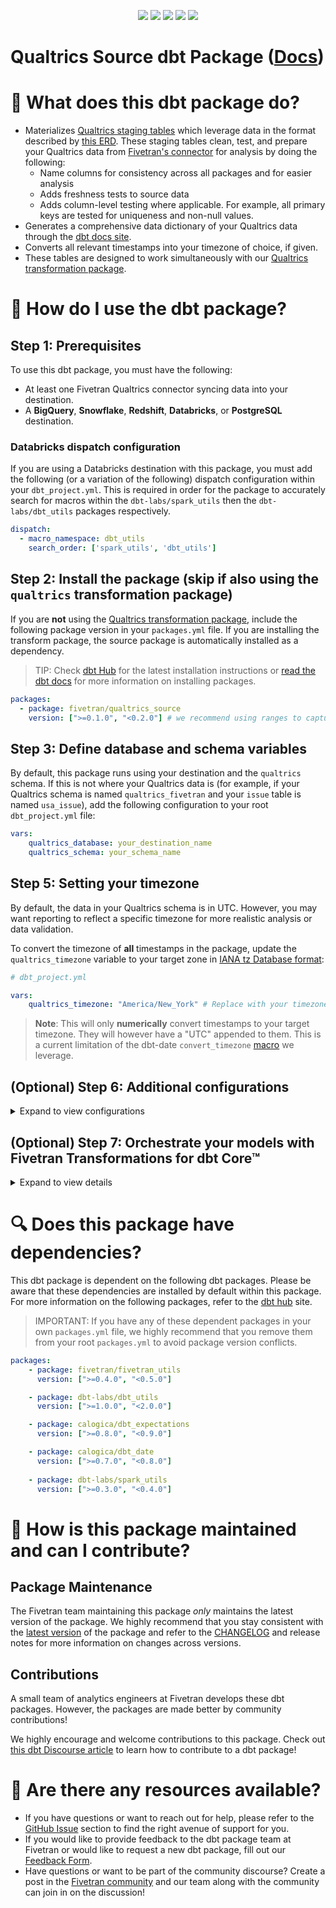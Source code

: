 <p align="center">
    <a alt="License"
        href="https://github.com/fivetran/dbt_qualtrics_source/blob/main/LICENSE">
        <img src="https://img.shields.io/badge/License-Apache%202.0-blue.svg" /></a>
    <a alt="dbt-core">
        <img src="https://img.shields.io/badge/dbt_Core™_version->=1.3.0_<2.0.0-orange.svg" /></a>
    <a alt="Maintained?">
        <img src="https://img.shields.io/badge/Maintained%3F-yes-green.svg" /></a>
    <a alt="PRs">
        <img src="https://img.shields.io/badge/Contributions-welcome-blueviolet" /></a>
    <a alt="Fivetran Quickstart Compatible"
        href="https://fivetran.com/docs/transformations/dbt/quickstart">
        <img src="https://img.shields.io/badge/Fivetran_Quickstart_Compatible%3F-yes-green.svg" /></a>
</p>

# Qualtrics Source dbt Package ([Docs](https://fivetran.github.io/dbt_qualtrics_source/))
# 📣 What does this dbt package do?
<!--section="qualtrics_source_model"-->
- Materializes [Qualtrics staging tables](https://fivetran.github.io/dbt_qualtrics_source/#!/overview/github_source/models/?g_v=1) which leverage data in the format described by [this ERD](https://fivetran.com/docs/applications/qualtrics/#schemainformation). These staging tables clean, test, and prepare your Qualtrics data from [Fivetran's connector](https://fivetran.com/docs/applications/qualtrics) for analysis by doing the following:
  - Name columns for consistency across all packages and for easier analysis
  - Adds freshness tests to source data
  - Adds column-level testing where applicable. For example, all primary keys are tested for uniqueness and non-null values.
- Generates a comprehensive data dictionary of your Qualtrics data through the [dbt docs site](https://fivetran.github.io/dbt_qualtrics_source/).
- Converts all relevant timestamps into your timezone of choice, if given.
- These tables are designed to work simultaneously with our [Qualtrics transformation package](https://github.com/fivetran/dbt_qualtrics).
<!--section-end-->

# 🎯 How do I use the dbt package?
## Step 1: Prerequisites
To use this dbt package, you must have the following:
- At least one Fivetran Qualtrics connector syncing data into your destination. 
- A **BigQuery**, **Snowflake**, **Redshift**, **Databricks**, or **PostgreSQL** destination.

### Databricks dispatch configuration
If you are using a Databricks destination with this package, you must add the following (or a variation of the following) dispatch configuration within your `dbt_project.yml`. This is required in order for the package to accurately search for macros within the `dbt-labs/spark_utils` then the `dbt-labs/dbt_utils` packages respectively.
```yml
dispatch:
  - macro_namespace: dbt_utils
    search_order: ['spark_utils', 'dbt_utils']
```

## Step 2: Install the package (skip if also using the `qualtrics` transformation package)
If you  are **not** using the [Qualtrics transformation package](https://github.com/fivetran/dbt_qualtrics), include the following package version in your `packages.yml` file. If you are installing the transform package, the source package is automatically installed as a dependency.
> TIP: Check [dbt Hub](https://hub.getdbt.com/) for the latest installation instructions or [read the dbt docs](https://docs.getdbt.com/docs/package-management) for more information on installing packages.
```yml
packages:
  - package: fivetran/qualtrics_source
    version: [">=0.1.0", "<0.2.0"] # we recommend using ranges to capture non-breaking changes automatically
```

## Step 3: Define database and schema variables
By default, this package runs using your destination and the `qualtrics` schema. If this is not where your Qualtrics data is (for example, if your Qualtrics schema is named `qualtrics_fivetran` and your `issue` table is named `usa_issue`), add the following configuration to your root `dbt_project.yml` file:

```yml
vars:
    qualtrics_database: your_destination_name
    qualtrics_schema: your_schema_name 
```

## Step 5: Setting your timezone
By default, the data in your Qualtrics schema is in UTC. However, you may want reporting to reflect a specific timezone for more realistic analysis or data validation. 

To convert the timezone of **all** timestamps in the package, update the `qualtrics_timezone` variable to your target zone in [IANA tz Database format](https://en.wikipedia.org/wiki/List_of_tz_database_time_zones):
```yml
# dbt_project.yml

vars:
    qualtrics_timezone: "America/New_York" # Replace with your timezone
```

> **Note**: This will only **numerically** convert timestamps to your target timezone. They will however have a "UTC" appended to them. This is a current limitation of the dbt-date `convert_timezone` [macro](https://github.com/calogica/dbt-date#convert_timezone-column-target_tznone-source_tznone) we leverage. 

## (Optional) Step 6: Additional configurations
<details><summary>Expand to view configurations</summary>
    
### Passing Through Additional Fields
This package includes all source columns defined in the macros folder. You can add more columns using our pass-through column variables. These variables allow for the pass-through fields to be aliased (`alias`) and casted (`transform_sql`) if desired, but not required. Datatype casting is configured via a sql snippet within the `transform_sql` key. You may add the desired sql while omitting the `as field_name` at the end and your custom pass-though fields will be casted accordingly. Use the below format for declaring the respective pass-through variables:

```yml
# dbt_project.yml

vars:
  qualtrics_source: # todo
    customer_pass_through_columns:
      - name: "customer_custom_field"
        alias: "customer_field"
    order_line_refund_pass_through_columns:
      - name: "unique_string_field"
        alias: "field_id"
        transform_sql: "cast(field_id as string)"
    order_line_pass_through_columns:
      - name: "that_field"
    order_pass_through_columns:
      - name: "sub_field"
        alias: "subsidiary_field"
    product_pass_through_columns:
      - name: "this_field"
    product_variant_pass_through_columns:
      - name: "new_custom_field"
        alias: "custom_field"
```

### Changing the Build Schema
By default this package will build the Qualtrics staging models within a schema titled (<target_schema> + `_stg_qualtrics`) in your target database. If this is not where you would like your staging qualtrics data to be written to, add the following configuration to your `dbt_project.yml` file:

```yml
# dbt_project.yml

models:
  qualtrics_source:
    +schema: my_new_schema_name # leave blank for just the target_schema
```

### Change the source table references
If an individual source table has a different name than the package expects, add the table name as it appears in your destination to the respective variable:
> IMPORTANT: See this project's [`src_qualtrics.yml`](https://github.com/fivetran/dbt_qualtrics_source/blob/main/models/src_qualtrics.yml) for the default names.
    
```yml
# dbt_project.yml

vars:
    qualtrics_<default_source_table_name>_identifier: your_table_name 
```

</details>

## (Optional) Step 7: Orchestrate your models with Fivetran Transformations for dbt Core™
<details><summary>Expand to view details</summary>
<br>
    
Fivetran offers the ability for you to orchestrate your dbt project through [Fivetran Transformations for dbt Core™](https://fivetran.com/docs/transformations/dbt). Learn how to set up your project for orchestration through Fivetran in our [Transformations for dbt Core setup guides](https://fivetran.com/docs/transformations/dbt#setupguide).
</details>
    
# 🔍 Does this package have dependencies?
This dbt package is dependent on the following dbt packages. Please be aware that these dependencies are installed by default within this package. For more information on the following packages, refer to the [dbt hub](https://hub.getdbt.com/) site.
> IMPORTANT: If you have any of these dependent packages in your own `packages.yml` file, we highly recommend that you remove them from your root `packages.yml` to avoid package version conflicts.
```yml
packages:
    - package: fivetran/fivetran_utils
      version: [">=0.4.0", "<0.5.0"]

    - package: dbt-labs/dbt_utils
      version: [">=1.0.0", "<2.0.0"]

    - package: calogica/dbt_expectations
      version: [">=0.8.0", "<0.9.0"]

    - package: calogica/dbt_date
      version: [">=0.7.0", "<0.8.0"]
      
    - package: dbt-labs/spark_utils
      version: [">=0.3.0", "<0.4.0"]
```
          
# 🙌 How is this package maintained and can I contribute?
## Package Maintenance
The Fivetran team maintaining this package _only_ maintains the latest version of the package. We highly recommend that you stay consistent with the [latest version](https://hub.getdbt.com/fivetran/qualtrics_source/latest/) of the package and refer to the [CHANGELOG](https://github.com/fivetran/dbt_qualtrics_source/blob/main/CHANGELOG.md) and release notes for more information on changes across versions.

## Contributions
A small team of analytics engineers at Fivetran develops these dbt packages. However, the packages are made better by community contributions! 

We highly encourage and welcome contributions to this package. Check out [this dbt Discourse article](https://discourse.getdbt.com/t/contributing-to-a-dbt-package/657) to learn how to contribute to a dbt package!

# 🏪 Are there any resources available?
- If you have questions or want to reach out for help, please refer to the [GitHub Issue](https://github.com/fivetran/dbt_qualtrics_source/issues/new/choose) section to find the right avenue of support for you.
- If you would like to provide feedback to the dbt package team at Fivetran or would like to request a new dbt package, fill out our [Feedback Form](https://www.surveymonkey.com/r/DQ7K7WW).
- Have questions or want to be part of the community discourse? Create a post in the [Fivetran community](https://community.fivetran.com/t5/user-group-for-dbt/gh-p/dbt-user-group) and our team along with the community can join in on the discussion!
